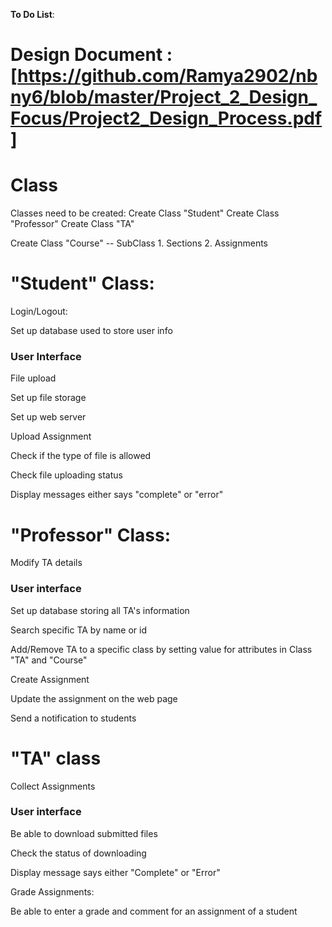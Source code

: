 
**To Do List**:
# Design Document : [https://github.com/Ramya2902/nbny6/blob/master/Project_2_Design_Focus/Project2_Design_Process.pdf]

# Class
Classes need to be created:
Create Class "Student"
Create Class "Professor"
Create Class "TA"

Create Class "Course" -- SubClass 1. Sections 2. Assignments

# "Student" Class:
Login/Logout:

Set up database used to store user info

### User Interface
File upload

Set up file storage

Set up web server

Upload Assignment

Check if the type of file is allowed

Check file uploading status

Display messages either says "complete" or "error"


# "Professor" Class:
Modify TA details
### User interface
Set up database storing all TA's information

Search specific TA by name or id

Add/Remove TA to a specific class by setting value for attributes in Class "TA" and "Course"

Create Assignment

Update the assignment on the web page

Send a notification to students 

# "TA" class
Collect Assignments

### User interface
Be able to download submitted files 

Check the status of downloading

Display message says either "Complete" or "Error"

Grade Assignments:

Be able to enter a grade and comment for an assignment of a student

